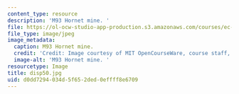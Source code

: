 ```yaml
---
content_type: resource
description: 'M93 Hornet mine. '
file: https://ol-ocw-studio-app-production.s3.amazonaws.com/courses/ec-s06-design-for-demining-spring-2007/d0dd7294034d5f652ded0effff8e6709_disp50.jpg
file_type: image/jpeg
image_metadata:
  caption: M93 Hornet mine.
  credit: 'Credit: Image courtesy of MIT OpenCourseWare, course staff, and students.'
  image-alt: 'M93 Hornet mine. '
resourcetype: Image
title: disp50.jpg
uid: d0dd7294-034d-5f65-2ded-0effff8e6709
---
```

